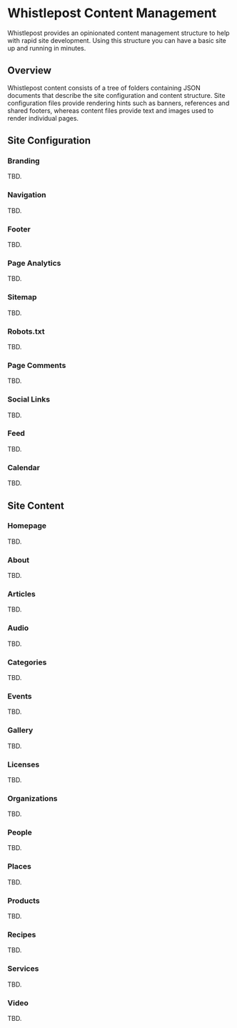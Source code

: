 # Whistlepost Content Management

Whistlepost provides an opinionated content management structure to help with rapid site development. Using
this structure you can have a basic site up and running in minutes.

## Overview

Whistlepost content consists of a tree of folders containing JSON documents that describe the site configuration and
content structure. Site configuration files provide rendering hints such as banners, references and shared footers, 
whereas content files provide text and images used to render individual pages.

## Site Configuration

### Branding

TBD.

### Navigation

TBD.

### Footer

TBD.

### Page Analytics

TBD.

### Sitemap

TBD.

### Robots.txt

TBD.

### Page Comments

TBD.

### Social Links

TBD.

### Feed

TBD.

### Calendar

TBD.


## Site Content

### Homepage

TBD.

### About

TBD.

### Articles

TBD.

### Audio

TBD.

### Categories

TBD.

### Events

TBD.

### Gallery

TBD.

### Licenses

TBD.

### Organizations

TBD.

### People

TBD.

### Places

TBD.

### Products

TBD.

### Recipes

TBD.

### Services

TBD.

### Video

TBD.
